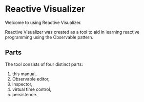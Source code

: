 # Reactive Visualizer
Welcome to using Reactive Visualizer.

Reactive Visualizer was created as a tool to aid in learning reactive programming using the Observable pattern.

## Parts

The tool consists of four distinct parts:
  1. this manual,
  2. Observable editor,
  3. inspector,
  4. virtual time control,
  5. persistence.
